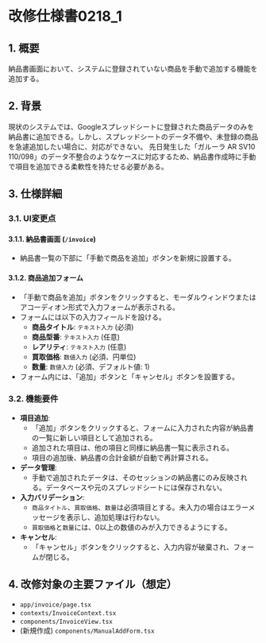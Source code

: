 # 改修仕様書0218_1

## 1. 概要
納品書画面において、システムに登録されていない商品を手動で追加する機能を追加する。

## 2. 背景
現状のシステムでは、Googleスプレッドシートに登録された商品データのみを納品書に追加できる。しかし、スプレッドシートのデータ不備や、未登録の商品を急遽追加したい場合に、対応ができない。
先日発生した「ガルーラ AR SV10 110/098」のデータ不整合のようなケースに対応するため、納品書作成時に手動で項目を追加できる柔軟性を持たせる必要がある。

## 3. 仕様詳細

### 3.1. UI変更点

#### 3.1.1. 納品書画面 (`/invoice`)
- 納品書一覧の下部に「手動で商品を追加」ボタンを新規に設置する。

#### 3.1.2. 商品追加フォーム
- 「手動で商品を追加」ボタンをクリックすると、モーダルウィンドウまたはアコーディオン形式で入力フォームが表示される。
- フォームには以下の入力フィールドを設ける。
  - **商品タイトル**: `テキスト入力` (必須)
  - **商品型番**: `テキスト入力` (任意)
  - **レアリティ**: `テキスト入力` (任意)
  - **買取価格**: `数値入力` (必須、円単位)
  - **数量**: `数値入力` (必須、デフォルト値: 1)
- フォーム内には、「追加」ボタンと「キャンセル」ボタンを設置する。

### 3.2. 機能要件

- **項目追加**:
  - 「追加」ボタンをクリックすると、フォームに入力された内容が納品書の一覧に新しい項目として追加される。
  - 追加された項目は、他の項目と同様に納品書一覧に表示される。
  - 項目の追加後、納品書の合計金額が自動で再計算される。
- **データ管理**:
  - 手動で追加されたデータは、そのセッションの納品書にのみ反映される。データベースや元のスプレッドシートには保存されない。
- **入力バリデーション**:
  - `商品タイトル`、`買取価格`、`数量`は必須項目とする。未入力の場合はエラーメッセージを表示し、追加処理は行わない。
  - `買取価格`と`数量`には、0以上の数値のみが入力できるようにする。
- **キャンセル**:
  - 「キャンセル」ボタンをクリックすると、入力内容が破棄され、フォームが閉じる。

## 4. 改修対象の主要ファイル（想定）
- `app/invoice/page.tsx`
- `contexts/InvoiceContext.tsx`
- `components/InvoiceView.tsx`
- (新規作成) `components/ManualAddForm.tsx` 